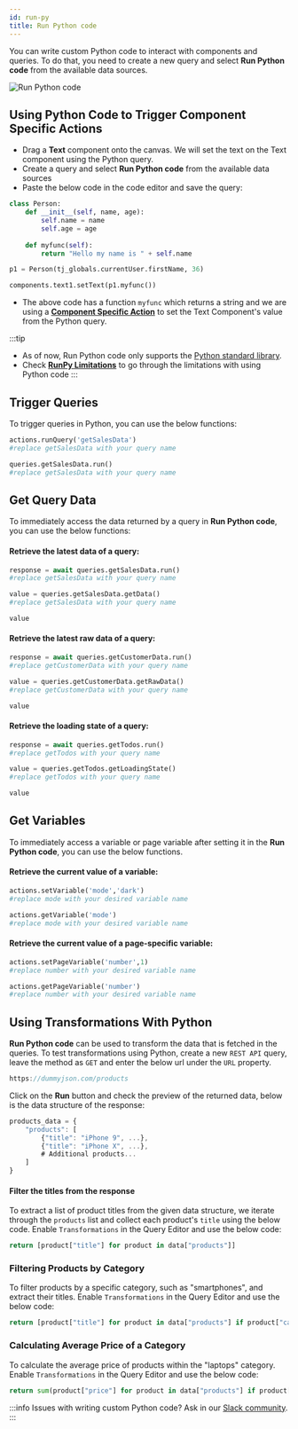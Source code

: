```yaml
---
id: run-py
title: Run Python code
---
```


You can write custom Python code to interact with components and queries. To do that, you need to create a new query and select **Run Python code** from the available data sources.

<div style={{textAlign: 'center'}}>
    <img className="screenshot-full" src="/img/datasource-reference/custom-python/add-run-py.png" alt="Run Python code" />
</div>

## Using Python Code to Trigger Component Specific Actions

- Drag a **Text** component onto the canvas. We will set the text on the Text component using the Python query.
- Create a query and select **Run Python code** from the available data sources
- Paste the below code in the code editor and save the query:

```python
class Person:
    def __init__(self, name, age):
        self.name = name
        self.age = age
        
    def myfunc(self):
        return "Hello my name is " + self.name

p1 = Person(tj_globals.currentUser.firstName, 36)

components.text1.setText(p1.myfunc())
```

- The above code has a function `myfunc` which returns a string and we are using a **[Component Specific Action](/docs/tooljet-concepts/component-specific-actions)** to set the Text Component's value from the Python query. 

:::tip
- As of now, Run Python code only supports the [Python standard library](https://docs.python.org/3/library/).
- Check **[RunPy Limitations](/docs/contributing-guide/troubleshooting/runpy-limitations)** to go through the limitations with using Python code
:::

## Trigger Queries
To trigger queries in Python, you can use the below functions:

```py
actions.runQuery('getSalesData')
#replace getSalesData with your query name
```

```py
queries.getSalesData.run()
#replace getSalesData with your query name
```

## Get Query Data

To immediately access the data returned by a query in **Run Python code**, you can use the below functions: 

#### Retrieve the latest data of a query:
```py
response = await queries.getSalesData.run()
#replace getSalesData with your query name

value = queries.getSalesData.getData()
#replace getSalesData with your query name

value
```

#### Retrieve the latest raw data of a query:
```py
response = await queries.getCustomerData.run()
#replace getCustomerData with your query name

value = queries.getCustomerData.getRawData()
#replace getCustomerData with your query name

value
```

#### Retrieve the loading state of a query:
```py
response = await queries.getTodos.run()
#replace getTodos with your query name

value = queries.getTodos.getLoadingState()
#replace getTodos with your query name

value
```

## Get Variables

To immediately access a variable or page variable after setting it in the **Run Python code**, you can use the below functions.

#### Retrieve the current value of a variable: 
```py
actions.setVariable('mode','dark')
#replace mode with your desired variable name

actions.getVariable('mode')
#replace mode with your desired variable name
```

#### Retrieve the current value of a page-specific variable:
```py
actions.setPageVariable('number',1)
#replace number with your desired variable name

actions.getPageVariable('number')
#replace number with your desired variable name
```

## Using Transformations With Python
**Run Python code** can be used to transform the data that is fetched in the queries. To test transformations using Python, create a new `REST API` query, leave the method as `GET` and enter the below url under the `URL` property.

```js
https://dummyjson.com/products
```

Click on the **Run** button and check the preview of the returned data, below is the data structure of the response:

```js
products_data = {
    "products": [
        {"title": "iPhone 9", ...},
        {"title": "iPhone X", ...},
        # Additional products...
    ]
}
```

#### Filter the titles from the response
To extract a list of product titles from the given data structure, we iterate through the `products` list and collect each product's `title` using the below code. Enable `Transformations` in the Query Editor and use the below code:

```python
return [product["title"] for product in data["products"]]
```

### Filtering Products by Category

To filter products by a specific category, such as "smartphones", and extract their titles. Enable `Transformations` in the Query Editor and use the below code:

```python
return [product["title"] for product in data["products"] if product["category"] == "smartphones"]
```

### Calculating Average Price of a Category

To calculate the average price of products within the "laptops" category. Enable `Transformations` in the Query Editor and use the below code:

```python
return sum(product["price"] for product in data["products"] if product["category"] == "laptops") / len([product for product in data["products"] if product["category"] == "laptops"]) if len([product for product in data["products"] if product["category"] == "laptops"]) > 0 else 0
```

:::info
Issues with writing custom Python code? Ask in our [Slack community](https://www.tooljet.com/slack).
:::
